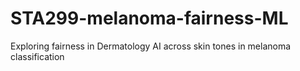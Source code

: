 # STA299-melanoma-fairness-ML
Exploring fairness in Dermatology AI across skin tones in melanoma classification
